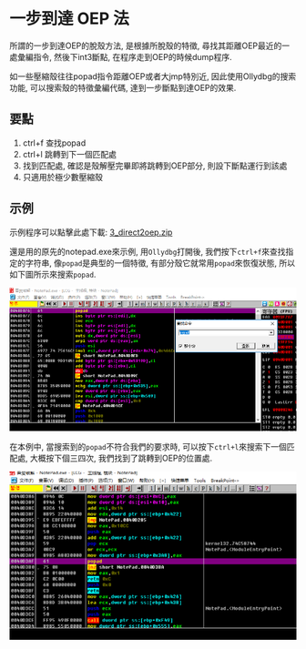 # 一步到達 OEP 法

所謂的一步到達OEP的脫殼方法, 是根據所脫殼的特徵, 尋找其距離OEP最近的一處彙編指令, 然後下int3斷點, 在程序走到OEP的時候dump程序.

如一些壓縮殼往往popad指令距離OEP或者大jmp特別近, 因此使用Ollydbg的搜索功能, 可以搜索殼的特徵彙編代碼, 達到一步斷點到達OEP的效果.

## 要點

1. ctrl+f 查找popad
2. ctrl+l 跳轉到下一個匹配處
3. 找到匹配處, 確認是殼解壓完畢即將跳轉到OEP部分, 則設下斷點運行到該處
4. 只適用於極少數壓縮殼

## 示例

示例程序可以點擊此處下載: [3_direct2oep.zip](https://github.com/ctf-wiki/ctf-challenges/blob/master/reverse/unpack/3_direct2oep.zip)

還是用的原先的notepad.exe來示例, 用`Ollydbg`打開後, 我們按下`ctrl+f`來查找指定的字符串, 像`popad`是典型的一個特徵, 有部分殼它就常用`popad`來恢復狀態, 所以如下圖所示來搜索`popad`.

![direct2oep_01.png](./figure/direct2oep_01.png)

在本例中, 當搜索到的`popad`不符合我們的要求時, 可以按下`ctrl+l`來搜索下一個匹配處, 大概按下個三四次, 我們找到了跳轉到OEP的位置處.

![direct2oep_02.png](./figure/direct2oep_02.png)
